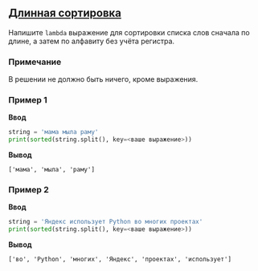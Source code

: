 ## [Длинная сортировка](../../../solutions/4.2/42_h.py)

Напишите `lambda` выражение для сортировки списка слов сначала по длине, а затем по алфавиту без учёта регистра.

### Примечание

В решении не должно быть ничего, кроме выражения.

### Пример 1

__Ввод__
```python
string = 'мама мыла раму'
print(sorted(string.split(), key=<ваше выражение>))
```

__Вывод__
```plaintext
['мама', 'мыла', 'раму']
```

### Пример 2

__Ввод__
```python
string = 'Яндекс использует Python во многих проектах'
print(sorted(string.split(), key=<ваше выражение>))
```

__Вывод__
```plaintext
['во', 'Python', 'многих', 'Яндекс', 'проектах', 'использует']
```